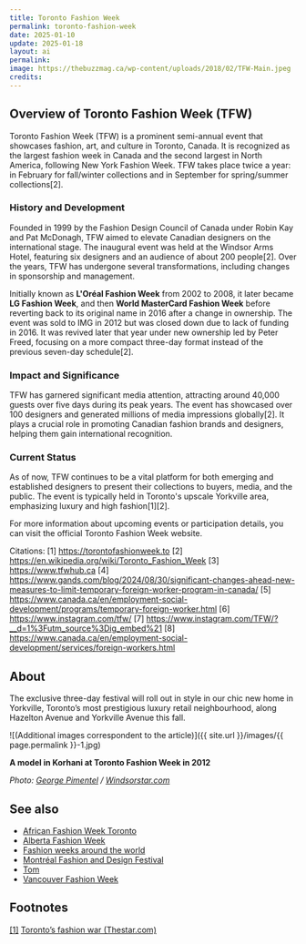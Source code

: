 ```yaml
---
title: Toronto Fashion Week
permalink: toronto-fashion-week
date: 2025-01-10
update: 2025-01-18
layout: ai
permalink:
image: https://thebuzzmag.ca/wp-content/uploads/2018/02/TFW-Main.jpeg
credits:
---
```



## Overview of Toronto Fashion Week (TFW)

Toronto Fashion Week (TFW) is a prominent semi-annual event that showcases fashion, art, and culture in Toronto, Canada. It is recognized as the largest fashion week in Canada and the second largest in North America, following New York Fashion Week. TFW takes place twice a year: in February for fall/winter collections and in September for spring/summer collections[2].

### History and Development

Founded in 1999 by the Fashion Design Council of Canada under Robin Kay and Pat McDonagh, TFW aimed to elevate Canadian designers on the international stage. The inaugural event was held at the Windsor Arms Hotel, featuring six designers and an audience of about 200 people[2]. Over the years, TFW has undergone several transformations, including changes in sponsorship and management.

Initially known as **L'Oréal Fashion Week** from 2002 to 2008, it later became **LG Fashion Week**, and then **World MasterCard Fashion Week** before reverting back to its original name in 2016 after a change in ownership. The event was sold to IMG in 2012 but was closed down due to lack of funding in 2016. It was revived later that year under new ownership led by Peter Freed, focusing on a more compact three-day format instead of the previous seven-day schedule[2].

### Impact and Significance

TFW has garnered significant media attention, attracting around 40,000 guests over five days during its peak years. The event has showcased over 100 designers and generated millions of media impressions globally[2]. It plays a crucial role in promoting Canadian fashion brands and designers, helping them gain international recognition.

### Current Status

As of now, TFW continues to be a vital platform for both emerging and established designers to present their collections to buyers, media, and the public. The event is typically held in Toronto's upscale Yorkville area, emphasizing luxury and high fashion[1][2].

For more information about upcoming events or participation details, you can visit the official Toronto Fashion Week website.

Citations:
[1] https://torontofashionweek.to
[2] https://en.wikipedia.org/wiki/Toronto_Fashion_Week
[3] https://www.tfwhub.ca
[4] https://www.gands.com/blog/2024/08/30/significant-changes-ahead-new-measures-to-limit-temporary-foreign-worker-program-in-canada/
[5] https://www.canada.ca/en/employment-social-development/programs/temporary-foreign-worker.html
[6] https://www.instagram.com/tfw/
[7] https://www.instagram.com/TFW/?__d=1%3Futm_source%3Dig_embed%21
[8] https://www.canada.ca/en/employment-social-development/services/foreign-workers.html

## About

The exclusive three-day festival will roll out in style in our chic new home in Yorkville, Toronto’s most prestigious luxury retail neighbourhood, along Hazelton Avenue and Yorkville Avenue this fall.

![(Additional images correspondent to the article)]({{ site.url }}/images/{{ page.permalink }}-1.jpg)

**A model in Korhani at Toronto Fashion Week in 2012**

*Photo: [George Pimentel](http://www.windsorstar.com/life/fashionshows/Photos+Korhani+Toronto+Fashion+Week+Fall+2012/6301009/story.html) / [Windsorstar.com](http://www.windsorstar.com/life/fashionshows/Photos+Korhani+Toronto+Fashion+Week+Fall+2012/6301009/story.html)*

## See also

+ [African Fashion Week Toronto](african-fashion-week-toronto)
+ [Alberta Fashion Week](alberta-fashion-week)
+ [Fashion weeks around the world](fashion-weeks-around-the-world)
+ [Montréal Fashion and Design Festival](montreal-fashion-and-design-festival)
+ [Tom](tom)
+ [Vancouver Fashion Week](vancouver-fashion-week)

## Footnotes

[[1]](#a1) <span id="f1"></span> [Toronto’s fashion war (Thestar.com)](https://www.thestar.com/entertainment/2017/08/28/toronto-fashion-week-set-to-strut-its-stuff.html)
